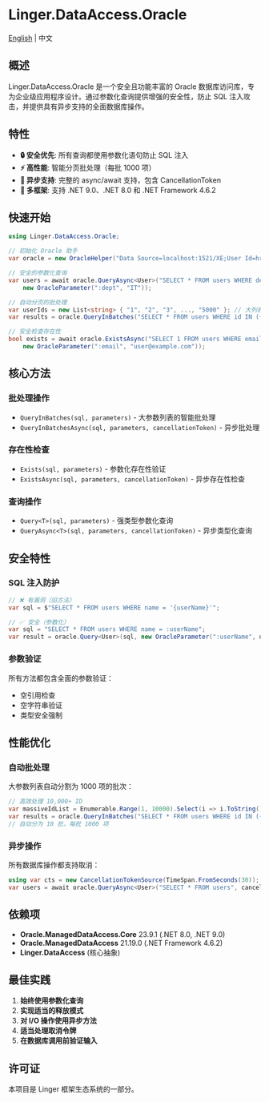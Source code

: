# Linger.DataAccess.Oracle

[English](README.md) | 中文

## 概述

Linger.DataAccess.Oracle 是一个安全且功能丰富的 Oracle 数据库访问库，专为企业级应用程序设计。通过参数化查询提供增强的安全性，防止 SQL 注入攻击，并提供具有异步支持的全面数据库操作。

## 特性

- **🔒 安全优先**: 所有查询都使用参数化语句防止 SQL 注入
- **⚡ 高性能**: 智能分页批处理（每批 1000 项）
- **🔄 异步支持**: 完整的 async/await 支持，包含 CancellationToken
- **🎯 多框架**: 支持 .NET 9.0、.NET 8.0 和 .NET Framework 4.6.2


## 快速开始

```csharp
using Linger.DataAccess.Oracle;

// 初始化 Oracle 助手
var oracle = new OracleHelper("Data Source=localhost:1521/XE;User Id=hr;Password=password;");

// 安全的参数化查询
var users = await oracle.QueryAsync<User>("SELECT * FROM users WHERE department = :dept", 
    new OracleParameter(":dept", "IT"));

// 自动分页的批处理
var userIds = new List<string> { "1", "2", "3", ..., "5000" }; // 大列表
var results = oracle.QueryInBatches("SELECT * FROM users WHERE id IN ({0})", userIds);

// 安全检查存在性
bool exists = await oracle.ExistsAsync("SELECT 1 FROM users WHERE email = :email",
    new OracleParameter(":email", "user@example.com"));
```

## 核心方法

### 批处理操作
- `QueryInBatches(sql, parameters)` - 大参数列表的智能批处理
- `QueryInBatchesAsync(sql, parameters, cancellationToken)` - 异步批处理

### 存在性检查
- `Exists(sql, parameters)` - 参数化存在性验证
- `ExistsAsync(sql, parameters, cancellationToken)` - 异步存在性检查

### 查询操作
- `Query<T>(sql, parameters)` - 强类型参数化查询
- `QueryAsync<T>(sql, parameters, cancellationToken)` - 异步类型化查询

## 安全特性

### SQL 注入防护
```csharp
// ❌ 有漏洞（旧方法）
var sql = $"SELECT * FROM users WHERE name = '{userName}'";

// ✅ 安全（参数化）
var sql = "SELECT * FROM users WHERE name = :userName";
var result = oracle.Query<User>(sql, new OracleParameter(":userName", userName));
```

### 参数验证
所有方法都包含全面的参数验证：
- 空引用检查
- 空字符串验证
- 类型安全强制

## 性能优化

### 自动批处理
大参数列表自动分割为 1000 项的批次：

```csharp
// 高效处理 10,000+ ID
var massiveIdList = Enumerable.Range(1, 10000).Select(i => i.ToString()).ToList();
var results = oracle.QueryInBatches("SELECT * FROM users WHERE id IN ({0})", massiveIdList);
// 自动分为 10 批，每批 1000 项
```

### 异步操作
所有数据库操作都支持取消：

```csharp
using var cts = new CancellationTokenSource(TimeSpan.FromSeconds(30));
var users = await oracle.QueryAsync<User>("SELECT * FROM users", cancellationToken: cts.Token);
```

## 依赖项

- **Oracle.ManagedDataAccess.Core** 23.9.1 (.NET 8.0, .NET 9.0)
- **Oracle.ManagedDataAccess** 21.19.0 (.NET Framework 4.6.2)
- **Linger.DataAccess** (核心抽象)


## 最佳实践

1. **始终使用参数化查询**
2. **实现适当的释放模式**
3. **对 I/O 操作使用异步方法**
4. **适当处理取消令牌**
5. **在数据库调用前验证输入**

## 许可证

本项目是 Linger 框架生态系统的一部分。
